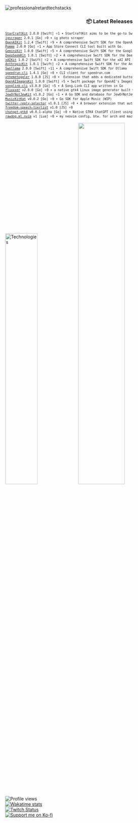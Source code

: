 ![professionalretardtechstacks](https://github.com/user-attachments/assets/108655df-7d5d-43dd-884a-7406a52221d3)











































































<!-- Recent Releases -->
<div style="width: 80%; text-align: right;">
<h3>📦 Latest Releases</h3>
<pre style="text-align: left; margin-left: auto; font-size: 0.7em; line-height: 1.4;">
<a href="https://github.com/marcusziade/StarCraftKit/releases/tag/2.0.0">StarCraftKit</a> 2.0.0 [Swift] ⭐1 • StarCraftKit aims to be the go-to Swift package for developers working with the StarCraft II pro scene.
<a href="https://github.com/marcusziade/igscraper/releases/tag/2.0.1">igscraper</a> 2.0.1 [Go] ⭐0 • ig photo scraper
<a href="https://github.com/marcusziade/OpenAIKit/releases/tag/1.2.4">OpenAIKit</a> 1.2.4 [Swift] ⭐9 • A comprehensive Swift SDK for the OpenAI API.
<a href="https://github.com/marcusziade/Pomme/releases/tag/2.0.0">Pomme</a> 2.0.0 [Go] ⭐1 • App Store Connect CLI tool built with Go.
<a href="https://github.com/marcusziade/GeminiKit/releases/tag/1.0.0">GeminiKit</a> 1.0.0 [Swift] ⭐5 • A comprehensive Swift SDK for the Google Gemini API
<a href="https://github.com/marcusziade/DeepSeekKit/releases/tag/1.0.1">DeepSeekKit</a> 1.0.1 [Swift] ⭐2 • A comprehensive Swift SDK for the DeepSeek API
<a href="https://github.com/marcusziade/xAIKit/releases/tag/1.0.2">xAIKit</a> 1.0.2 [Swift] ⭐2 • A comprehensive Swift SDK for the xAI API
<a href="https://github.com/marcusziade/AnthropicKit/releases/tag/1.0.1">AnthropicKit</a> 1.0.1 [Swift] ⭐2 • A comprehensive Swift SDK for the Anthropic API
<a href="https://github.com/marcusziade/Swollama/releases/tag/2.0.0">Swollama</a> 2.0.0 [Swift] ⭐11 • A comprehensive Swift SDK for Ollama
<a href="https://github.com/marcusziade/speedrun-cli/releases/tag/1.4.1">speedrun-cli</a> 1.4.1 [Go] ⭐0 • CLI client for speedrun.com
<a href="https://github.com/marcusziade/xthemetoggler/releases/tag/1.0.0">xthemetoggler</a> 1.0.0 [JS] ⭐0 •  Extension that adds a dedicated button on X.com to quickly access display settings
<a href="https://github.com/marcusziade/OpenAIImagesKit/releases/tag/1.0.0">OpenAIImagesKit</a> 1.0.0 [Swift] ⭐5 • Swift package for OpenAI's Images API
<a href="https://github.com/marcusziade/songlink-cli/releases/tag/v3.0.0">songlink-cli</a> v3.0.0 [Go] ⭐5 • A Song.Link CLI app written in Go
<a href="https://github.com/marcusziade/fluxxxer/releases/tag/v2.0.0">fluxxxer</a> v2.0.0 [Go] ⭐0 • a native gtk4 Linux image generator built with Go
<a href="https://github.com/marcusziade/JewOrNotJewKit/releases/tag/v1.0.2">JewOrNotJewKit</a> v1.0.2 [Go] ⭐1 • A Go SDK and database for JewOrNotJew(dot)com
<a href="https://github.com/marcusziade/MusicKitKat/releases/tag/v0.0.2">MusicKitKat</a> v0.0.2 [Go] ⭐0 • Go SDK for Apple Music (WIP)
<a href="https://github.com/marcusziade/twitter-reply-selector/releases/tag/v1.0.1">twitter-reply-selector</a> v1.0.1 [JS] ⭐0 • A browser extension that automatically sets reply visibility to "Verified accounts" when composing tweets
<a href="https://github.com/marcusziade/freedom-speech-tierlist/releases/tag/v1.0">freedom-speech-tierlist</a> v1.0 [JS] ⭐0
<a href="https://github.com/marcusziade/chatgpt-gtk4/releases/tag/v0.0.1-alpha">chatgpt-gtk4</a> v0.0.1-alpha [Go] ⭐0 • Native GTK4 ChatGPT client using the official Go SDK
<a href="https://github.com/marcusziade/rawdog.ml.nvim/releases/tag/v1">rawdog.ml.nvim</a> v1 [Lua] ⭐0 • my neovim config, btw. for arch and macOS, btw.
</pre>
</div>
<!-- End Recent Releases -->















<p align="left">
  <img width="45%" src="https://github-readme-stats.vercel.app/api/top-langs/?username=marcusziade&theme=transparent&hide_border=true&layout=compact&langs_count=10&locale=en&custom_title=Technologies&hide=css,scss,html,HTTP,Pug,Ruby,Javascript,Kotlin,Dockerfile,Shell,PowerShell,Makefile" alt="Technologies" />
  <img width="54%" src="https://github-readme-stats.vercel.app/api?username=marcusziade&hide_border=true&custom_title=Open%20Source&theme=transparent" />
</p>






























































</div>


<div style="display: flex; justify-content: space-between; align-items: flex-start;">
  <div style="width: 35%;">
    <img src="https://komarev.com/ghpvc/?username=marcusziade&label=Profile%20views&color=0e75b6&style=flat" alt="Profile views" /><br>
    <a href="https://wakatime.com/@52d828f5-807b-496a-bfc0-5dbef43c05e5"><img src="https://wakatime.com/badge/user/52d828f5-807b-496a-bfc0-5dbef43c05e5.svg" alt="Wakatime stats" /></a><br>
    <a href="https://www.twitch.tv/guitaripod"><img src="https://img.shields.io/twitch/status/guitaripod?logo=twitchsx&style=for-the-badge&color=0891b2&labelColor=7F00FF&label=TWITCH+STATUS" alt="Twitch Status" /></a><br>
    <a href="https://ko-fi.com/A0A6EOA7C"><img src="https://ko-fi.com/img/githubbutton_sm.svg" alt="Support me on Ko-fi" /></a><br>
  </div>

  
